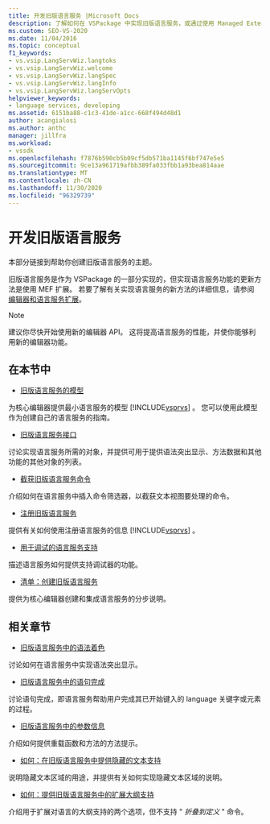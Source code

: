 ```yaml
---
title: 开发旧版语言服务 |Microsoft Docs
description: 了解如何在 VSPackage 中实现旧版语言服务，或通过使用 Managed Extensibility Framework (MEF) 扩展。
ms.custom: SEO-VS-2020
ms.date: 11/04/2016
ms.topic: conceptual
f1_keywords:
- vs.vsip.LangServWiz.langtoks
- vs.vsip.LangServWiz.welcome
- vs.vsip.LangServWiz.langSpec
- vs.vsip.LangServWiz.langInfo
- vs.vsip.LangServWiz.langServOpts
helpviewer_keywords:
- language services, developing
ms.assetid: 6151ba88-c1c3-41de-a1cc-668f494d48d1
author: acangialosi
ms.author: anthc
manager: jillfra
ms.workload:
- vssdk
ms.openlocfilehash: f7876b590cb5b09cf5db571ba1145f6bf747e5e5
ms.sourcegitcommit: 9ce13a961719afbb389fa033fbb1a93bea814aae
ms.translationtype: MT
ms.contentlocale: zh-CN
ms.lasthandoff: 11/30/2020
ms.locfileid: "96329739"
---
```

# <a name="develop-a-legacy-language-service"></a>开发旧版语言服务
本部分链接到帮助你创建旧版语言服务的主题。

 旧版语言服务是作为 VSPackage 的一部分实现的，但实现语言服务功能的更新方法是使用 MEF 扩展。 若要了解有关实现语言服务的新方法的详细信息，请参阅 [编辑器和语言服务扩展](../../extensibility/editor-and-language-service-extensions.md)。

> [!NOTE]
> 建议你尽快开始使用新的编辑器 API。 这将提高语言服务的性能，并使你能够利用新的编辑器功能。

## <a name="in-this-section"></a>在本节中
- [旧版语言服务的模型](../../extensibility/internals/model-of-a-legacy-language-service.md)

 为核心编辑器提供最小语言服务的模型 [!INCLUDE[vsprvs](../../code-quality/includes/vsprvs_md.md)] 。 您可以使用此模型作为创建自己的语言服务的指南。

- [旧版语言服务接口](../../extensibility/internals/legacy-language-service-interfaces.md)

 讨论实现语言服务所需的对象，并提供可用于提供语法突出显示、方法数据和其他功能的其他对象的列表。

- [截获旧版语言服务命令](../../extensibility/internals/intercepting-legacy-language-service-commands.md)

 介绍如何在语言服务中插入命令筛选器，以截获文本视图要处理的命令。

- [注册旧版语言服务](../../extensibility/internals/registering-a-legacy-language-service2.md)

 提供有关如何使用注册语言服务的信息 [!INCLUDE[vsprvs](../../code-quality/includes/vsprvs_md.md)] 。

- [用于调试的语言服务支持](../../extensibility/internals/language-service-support-for-debugging.md)

 描述语言服务如何提供支持调试器的功能。

- [清单：创建旧版语言服务](../../extensibility/internals/checklist-creating-a-legacy-language-service.md)

 提供为核心编辑器创建和集成语言服务的分步说明。

## <a name="related-sections"></a>相关章节
- [旧版语言服务中的语法着色](../../extensibility/internals/syntax-coloring-in-a-legacy-language-service.md)

 讨论如何在语言服务中实现语法突出显示。

- [旧版语言服务中的语句完成](../../extensibility/internals/statement-completion-in-a-legacy-language-service.md)

 讨论语句完成，即语言服务帮助用户完成其已开始键入的 language 关键字或元素的过程。

- [旧版语言服务中的参数信息](../../extensibility/internals/parameter-info-in-a-legacy-language-service1.md)

 介绍如何提供重载函数和方法的方法提示。

- [如何：在旧版语言服务中提供隐藏的文本支持](../../extensibility/internals/how-to-provide-hidden-text-support-in-a-legacy-language-service.md)

 说明隐藏文本区域的用途，并提供有关如何实现隐藏文本区域的说明。

- [如何：提供旧版语言服务中的扩展大纲支持](../../extensibility/internals/how-to-provide-expanded-outlining-support-in-a-legacy-language-service.md)

 介绍用于扩展对语言的大纲支持的两个选项，但不支持 " *折叠到定义* " 命令。
